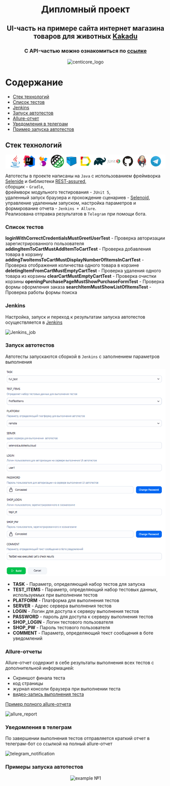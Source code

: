 # <p style="text-align:center">Дипломный проект </p>
## <p style="text-align:center">UI-часть на примере сайта интернет магазина товаров для животных [Kakadu](http://kakadu39.ru/)</p>
### <p style="text-align:center">С API-частью можно ознакомиться по [ссылке](https://github.com/KrestIV/QAGuru_diplom_api)</p>

<p style="text-align:center">
<img src="media/kakadu.png" height="201" width="157" style="background: #FFFFFF" alt="centicore_logo">
</p>

# Содержание
- [Стек технологий](#стек-технологий)
- [Список тестов](#список-тестов)
- [Jenkins](#jenkins)
- [Запуск автотестов](#запуск-автотестов)
- [Allure-отчет](#allure-отчеты)
- [Уведомления в телеграм](#уведомления-в-телеграм)
- [Пример запуска автотестов](#примеры-запуска-автотестов)


## Стек технологий
<p style="background:#ffffff;text-align:center">
<a href="https://www.java.com/ru/"><img width="8%" title="Java" src="media/java-original.svg" alt="java_logo"></a>
<a href="https://www.jetbrains.com/idea/"><img width="8%" title="IntelliJ IDEA" src="media/intellij-original.svg" alt="intelliJIDEA_logo"></a>
<a href="https://selenide.org/"><img width="8%" title="Selenide" src="media/Selenide.svg" alt="selenide_logo"></a>
<a href="https://rest-assured.io/"><img width="8%" title="REST-assured" src="media/rest_assured.png" alt="REST-assured_logo"></a>
<a href="https://aerokube.com/selenoid/"><img width="8%" title="Selenoid" src="media/Selenoid.svg" alt="selenoid_logo"></a>
<a href="https://allurereport.org/"><img width="8%" title="Allure Report" src="media/Allure_Report.svg" alt="allure_logo"></a>
<a href="https://gradle.org/"><img width="8%" title="Gradle" src="media/Gradle.svg" alt="gradle_logo"></a>
<a href="https://junit.org/junit5/"><img width="8%" title="JUnit5" src="media/junit-original-wordmark.svg" alt="jUnit5_logo"></a>
<a href="https://github.com/"><img width="8%" title="GitHub" src="media/GitHub.svg" alt="gitHub_logo"></a>
<a href="https://www.jenkins.io/"><img width="8%" title="Jenkins" src="media/Jenkins.svg" alt="jenkins_logo"></a>
<a href="https://telegram.org/"><img width="8%" title="Telegram" src="media/Telegram.svg" alt="telegram_logo"></a>
</p>  

Автотесты в проекте написаны на <code>Java</code> с использованием фреймворка [Selenide](https://selenide.org/)
и библиотеки [REST-assured](https://rest-assured.io/),  
сборщик - <code>Gradle</code>,  
фреймворк модульного тестирования - <code>JUnit 5</code>,  
удаленный запуск браузера и прохождение сценариев - [Selenoid](https://aerokube.com/selenoid/),  
управление удаленным запуском, настройка параметров и формирование отчета - <code>Jenkins + Allure</code>.  
Реализована отправка результатов в <code>Telegram</code> при помощи бота.

### Список тестов
**loginWithCorrectCredentialsMustGreetUserTest** - Проверка авторизации зарегистрированного пользователя  
**addingItemToCartMustAddItemToCartTest** - Проверка добавления товара в корзину
**addingTwoItemsToCartMustDisplayNumberOfItemsInCartTest** - Проверка отображения количества одного товара в корзине  
**deletingItemFromCartMustEmptyCartTest** - Проверка удаления одного товара из корзины
**clearCartMustEmptyCartTest** - Проверка очистки корзины
**openingPurchasePageMustShowPurchaseFormTest** - Проверка формы оформления заказа
**searchItemMustShowListOfItemsTest** - Проверка работы формы поиска

### Jenkins
Настройка, запуск и переход к результатам запуска автотестов осуществляется в [Jenkins](https://jenkins.autotests.cloud/job/006-ilya_krestsov_qa_guru_javaAQA_diplom/)

<p>
<img src="media/JenkinsJobMainScreen.png" style="background: #FFFFFF" alt="Jenkins_job">
</p>

### Запуск автотестов
Автотесты запускаются сборкой в <code>Jenkins</code> с заполнением параметров выполнения

<p>
<img src="media/jenkinsBuildOptions.png" style="background: #FFFFFF" alt="jenkins_build_parameters">
</p>  

- **TASK** - Параметр, определяющий набор тестов для запуска
- **TEST_ITEMS** - Параметр, определяющий набор тестовых данных, используемых при выполнении тестов
- **PLATFORM** - Платформа для выполнения тестов
- **SERVER** - Адрес сервера выполнения тестов
- **LOGIN** - Логин для доступа к серверу выполнения тестов
- **PASSWORD** - пароль для доступа к серверу выполнения тестов
- **SHOP_LOGIN** - Логин тестового пользователя
- **SHOP_PW** - Пароль тестового пользователя
- **COMMENT** - Параметр, определяющий текст сообщения в боте уведомлений

### Allure-отчеты

Allure-отчет содержит в себе результаты выполнения всех тестов с дополнительной информацией:
- Скриншот финала теста
- код страницы
- журнал консоли браузера при выполнении теста
- [видео-запись выполнения теста](https://selenoid.autotests.cloud/video/739280c4c19bcec0ce9a6d9a713ef633.mp4)

[Пример полного allure-отчета](https://jenkins.autotests.cloud/job/006-ilya_krestsov_qa_guru_javaAQA_diplom/allure/)

<p>
<img src="media/allureReportExample.png" height="645" width="851" style="background: #FFFFFF" alt="allure_report">
</p>

### Уведомления в телеграм

По завершении выполнения тестов отправляется краткий отчет в телеграм-бот со ссылкой на полный allure-отчет

<p>
<img src="media/telegramNotification.png" style="background: #FFFFFF" alt="telegram_notification">
</p> 

### Примеры запуска автотестов

<p style="text-align:center">
  <img title="Test execution example" src="media/TestExecutionExample_00.gif" alt="example №1">
</p>